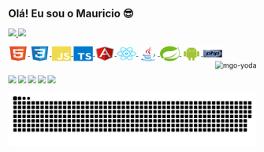 ## Olá! Eu sou o Mauricio 😎
 <div>
  <a href="https://github.com/gomesmauricio">
  <img height="180em" src="https://github-readme-stats.vercel.app/api?username=gomesmauricio&show_icons=true&theme=highcontrast&include_all_commits=true&count_private=true"/>
  <img height="180em" src="https://github-readme-stats.vercel.app/api/top-langs/?username=gomesmauricio&layout=compact&langs_count=7&theme=highcontrast"/>
  
</div>
<div style="display: inline_block"><br>
  
</div>
  <img align="center" alt="mgo-HTML" height="30" width="40" src="https://raw.githubusercontent.com/devicons/devicon/master/icons/html5/html5-original.svg">
  <img align="center" alt="mgo-CSS" height="30" width="40" src="https://raw.githubusercontent.com/devicons/devicon/master/icons/css3/css3-original.svg">
  <img align="center" alt="mgo-Js" height="30" width="40" src="https://raw.githubusercontent.com/devicons/devicon/master/icons/javascript/javascript-plain.svg">
  <img align="center" alt="mgo-Ts" height="30" width="40" src="https://raw.githubusercontent.com/devicons/devicon/master/icons/typescript/typescript-plain.svg">
 <img align="center" alt="mgo-angular" height="30" width="40" src="https://raw.githubusercontent.com/devicons/devicon/master/icons/angularjs/angularjs-original.svg">
  <img align="center" alt="mgo-React" height="30" width="40" src="https://raw.githubusercontent.com/devicons/devicon/master/icons/react/react-original.svg">
  <img align="center" alt="mgo-Java" height="30" width="40" src="https://raw.githubusercontent.com/devicons/devicon/master/icons/java/java-original.svg">
 <img align="center" alt="mgo-spring" height="30" width="40" src="https://raw.githubusercontent.com/devicons/devicon/master/icons/spring/spring-original.svg">
 <img align="center" alt="mgo-android" height="30" width="40" src="https://raw.githubusercontent.com/devicons/devicon/master/icons/android/android-original.svg">
 <img align="center" alt="mgo-php" height="30" width="40" src="https://raw.githubusercontent.com/devicons/devicon/master/icons/php/php-original.svg"> 
 <img align="right" alt="mgo-yoda" src="https://www.criarbanner.com.br/criargifs/a/ee1d424b96db523585b59ef6029c3c31.gif">
<div> 
  
 ##
 
</div>
 
 <div>
    <a href="https://www.youtube.com/channel/UClxcZIQDYXfRL6QuxEwM4PQ" target="_blank"><img src="https://img.shields.io/badge/YouTube-FF0000?style=for-the-badge&logo=youtube&logoColor=white" target="_blank"></a>
   <a href="https://www.instagram.com/mauricio_gomesjose/" target="_blank"><img src="https://img.shields.io/badge/-Instagram-%23E4405F?style=for-the-badge&logo=instagram&logoColor=white" target="_blank"></a>
  <a href = "mailto:josemauricio.gomes@gmail.com"><img src="https://img.shields.io/badge/Gmail-D14836?style=for-the-badge&logo=gmail&logoColor=white" target="_blank"></a>
  <a href="https://www.linkedin.com/in/jos%C3%A9-mauricio-gomes-de-oliveira-10931184/" target="_blank"><img src="https://img.shields.io/badge/-LinkedIn-%230077B5?style=for-the-badge&logo=linkedin&logoColor=white" target="_blank"></a> 
   <a href="https://web.whatsapp.com/" target="_blank"><img src="https://img.shields.io/badge/WhatsApp-25D366?style=for-the-badge&logo=whatsapp&logoColor=white"></a> 
  
    
 ![Snake animation](https://github.com/gomesmauricio/gomesmauricio/blob/output/github-contribution-grid-snake.svg)
 </div>

